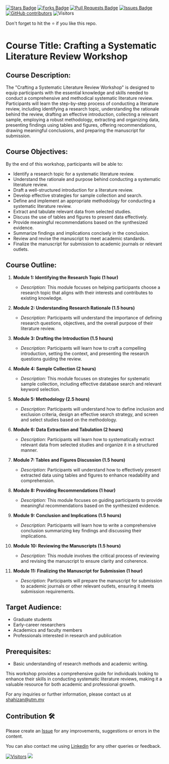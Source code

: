 <a href="https://github.com/drshahizan/courses/stargazers"><img src="https://img.shields.io/github/stars/drshahizan/courses" alt="Stars Badge"/></a>
<a href="https://github.com/drshahizan/courses/network/members"><img src="https://img.shields.io/github/forks/drshahizan/courses" alt="Forks Badge"/></a>
<a href="https://github.com/drshahizan/courses/pulls"><img src="https://img.shields.io/github/issues-pr/drshahizan/courses" alt="Pull Requests Badge"/></a>
<a href="https://github.com/drshahizan/courses/issues"><img src="https://img.shields.io/github/issues/drshahizan/courses" alt="Issues Badge"/></a>
<a href="https://github.com/drshahizan/courses/graphs/contributors"><img alt="GitHub contributors" src="https://img.shields.io/github/contributors/drshahizan/courses?color=2b9348"></a>
![Visitors](https://api.visitorbadge.io/api/visitors?path=https%3A%2F%2Fgithub.com%2Fdrshahizan%2Fcourses&labelColor=%23d9e3f0&countColor=%23697689&style=flat)

Don't forget to hit the :star: if you like this repo.

# Course Title: Crafting a Systematic Literature Review Workshop

## Course Description:
The "Crafting a Systematic Literature Review Workshop" is designed to equip participants with the essential knowledge and skills needed to conduct a comprehensive and methodical systematic literature review. Participants will learn the step-by-step process of conducting a literature review, including identifying a research topic, understanding the rationale behind the review, drafting an effective introduction, collecting a relevant sample, employing a robust methodology, extracting and organizing data, presenting findings using tables and figures, offering recommendations, drawing meaningful conclusions, and preparing the manuscript for submission.

## Course Objectives:
By the end of this workshop, participants will be able to:
- Identify a research topic for a systematic literature review.
- Understand the rationale and purpose behind conducting a systematic literature review.
- Draft a well-structured introduction for a literature review.
- Develop effective strategies for sample collection and search.
- Define and implement an appropriate methodology for conducting a systematic literature review.
- Extract and tabulate relevant data from selected studies.
- Discuss the use of tables and figures to present data effectively.
- Provide meaningful recommendations based on the synthesized evidence.
- Summarize findings and implications concisely in the conclusion.
- Review and revise the manuscript to meet academic standards.
- Finalize the manuscript for submission to academic journals or relevant outlets.

## Course Outline:
1. **Module 1: Identifying the Research Topic (1 hour)**
   - *Description:* This module focuses on helping participants choose a research topic that aligns with their interests and contributes to existing knowledge.
  
2. **Module 2: Understanding Research Rationale (1.5 hours)**
   - *Description:* Participants will understand the importance of defining research questions, objectives, and the overall purpose of their literature review.
  
3. **Module 3: Drafting the Introduction (1.5 hours)**
   - *Description:* Participants will learn how to craft a compelling introduction, setting the context, and presenting the research questions guiding the review.
  
4. **Module 4: Sample Collection (2 hours)**
   - *Description:* This module focuses on strategies for systematic sample collection, including effective database search and relevant keyword selection.
  
5. **Module 5: Methodology (2.5 hours)**
   - *Description:* Participants will understand how to define inclusion and exclusion criteria, design an effective search strategy, and screen and select studies based on the methodology.
  
6. **Module 6: Data Extraction and Tabulation (2 hours)**
   - *Description:* Participants will learn how to systematically extract relevant data from selected studies and organize it in a structured manner.
  
7. **Module 7: Tables and Figures Discussion (1.5 hours)**
   - *Description:* Participants will understand how to effectively present extracted data using tables and figures to enhance readability and comprehension.
  
8. **Module 8: Providing Recommendations (1 hour)**
   - *Description:* This module focuses on guiding participants to provide meaningful recommendations based on the synthesized evidence.
  
9. **Module 9: Conclusion and Implications (1.5 hours)**
   - *Description:* Participants will learn how to write a comprehensive conclusion summarizing key findings and discussing their implications.
  
10. **Module 10: Reviewing the Manuscripts (1.5 hours)**
    - *Description:* This module involves the critical process of reviewing and revising the manuscript to ensure clarity and coherence.
  
11. **Module 11: Finalizing the Manuscript for Submission (1 hour)**
    - *Description:* Participants will prepare the manuscript for submission to academic journals or other relevant outlets, ensuring it meets submission requirements.

## Target Audience:
- Graduate students
- Early-career researchers
- Academics and faculty members
- Professionals interested in research and publication

## Prerequisites:
- Basic understanding of research methods and academic writing.

This workshop provides a comprehensive guide for individuals looking to enhance their skills in conducting systematic literature reviews, making it a valuable resource for both academic and professional growth.

For any inquiries or further information, please contact us at shahizan@utm.my

## Contribution 🛠️
Please create an [Issue](https://github.com/drshahizan/courses/issues) for any improvements, suggestions or errors in the content.

You can also contact me using [Linkedin](https://www.linkedin.com/in/drshahizan/) for any other queries or feedback.

[![Visitors](https://api.visitorbadge.io/api/visitors?path=https%3A%2F%2Fgithub.com%2Fdrshahizan&labelColor=%23697689&countColor=%23555555&style=plastic)](https://visitorbadge.io/status?path=https%3A%2F%2Fgithub.com%2Fdrshahizan)
![](https://hit.yhype.me/github/profile?user_id=81284918)

